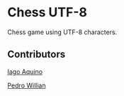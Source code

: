 # Chess UTF-8

Chess game using UTF-8 characters.

## Contributors

[Iago Aquino](https://github.com/iagoaquino)

[Pedro Willian](https://github.com/Coriast)
